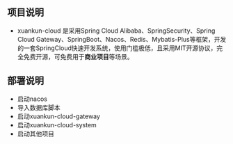 ## 项目说明
- xuankun-cloud 是采用Spring Cloud Alibaba、SpringSecurity、Spring Cloud Gateway、SpringBoot、Nacos、Redis、Mybatis-Plus等框架，开发的一套SpringCloud快速开发系统，使用门槛极低，且采用MIT开源协议，完全免费开源，可免费用于**商业项目**等场景。

## 部署说明
- 启动nacos
- 导入数据库脚本
- 启动xuankun-cloud-gateway
- 启动xuankun-cloud-system
- 启动其他项目